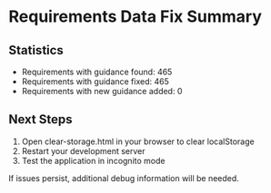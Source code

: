 
# Requirements Data Fix Summary

## Statistics
- Requirements with guidance found: 465
- Requirements with guidance fixed: 465
- Requirements with new guidance added: 0

## Next Steps
1. Open clear-storage.html in your browser to clear localStorage
2. Restart your development server
3. Test the application in incognito mode

If issues persist, additional debug information will be needed.
